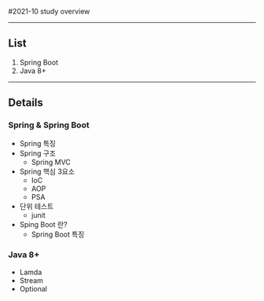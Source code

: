 #2021-10 study overview
- - -

## List
1. Spring Boot
2. Java 8+

 - - - 
## Details
### Spring & Spring Boot 
- Spring 특징
- Spring 구조
    - Spring MVC
- Spring 핵심 3요소
    - IoC 
    - AOP
    - PSA 
- 단위 테스트
    - junit
- Sping Boot 란?
    - Spring Boot 특징

### Java 8+
- Lamda
- Stream
- Optional
    


